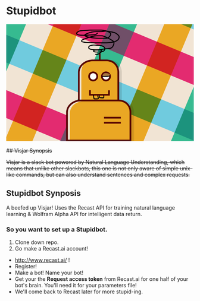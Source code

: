 # Stupidbot

![](misc/stupidbot.png)

~~## Visjar Synopsis~~

~~Visjar is a slack bot powered by Natural Language Understanding, which means that unlike other slackbots, this one is not only aware of simple unix-like commands, but can also understand sentences and complex requests.~~

## Stupidbot Synposis

A beefed up Visjar! Uses the Recast API for training natural language learning & Wolfram Alpha API for intelligent data return.


### So you want to set up a Stupidbot.

1. Clone down repo.
2. Go make a Recast.ai account!
  * http://www.recast.ai/ !
  * Register!
  * Make a bot! Name your bot!
  * Get your the **Request access token** from Recast.ai for one half of your bot's brain. You'll need it for your parameters file!
  * We'll come back to Recast later for more stupid-ing.
